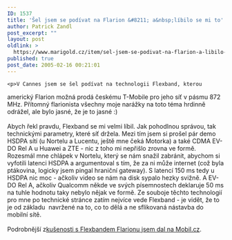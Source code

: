 ```yaml
---
ID: 1537
title: 'Šel jsem se podívat na Flarion &#8211; a&nbsp;líbilo se mi to'
author: Patrick Zandl
post_excerpt: ""
layout: post
oldlink: >
  https://www.marigold.cz/item/sel-jsem-se-podivat-na-flarion-a-libilo-se-mi-to
published: true
post_date: 2005-02-16 00:21:01
---
```

	<p>V Cannes jsem se šel podívat na technologii Flexband, kterou
americký Flarion možná prodá českému T-Mobile pro jeho síť v pásmu 872
MHz. Přítomný flarionista všechny moje narážky na toto téma hrdinně
odrážel, ale bylo jasné, že je to jasné :)<br />
<br />
Abych řekl pravdu, Flexband se mi velmi líbil. Jak pohodlnou správou,
tak technickými parametry, které síť držela. Mezi tím jsem si prošel
pár demo HSDPA sítí (u Nortelu a Lucentu, ještě mne čeká Motorka) a
také CDMA EV-DO Rel A u Huawei a ZTE - nic z toho mi nepřišlo zrovna ve
formě. Rozesmál mne chlápek v Nortelu, který se nám snažil zabránit,
abychom si vyfotili latenci HSDPA a argumentoval s tím, že za ni může
internet (což byla ptákovina, logicky jsem pingal hraniční gateway). S
latencí 150 ms tedy u HSDPA nic moc - ačkoliv video se nám na disk
sypalo hezky svižně. A EV-DO Rel A, ačkoliv Qualcomm někde ve svých
písemnostech deklaruje 50 ms na tuhle hodnotu taky nebylo nějak ve
formě. Ze souboje těchto technologií pro mne po technické stránce zatím
nejvíce vede Flexband - je vidět, že to je od základu&nbsp; navržené na
to, co to dělá a ne sflikovaná nástavba do mobilní sítě. <br />
<br />
Podrobnější z<a href="http://mobil.idnes.cz/mob_tech.asp?r=mob_tech&amp;c=A050215_225217_mob_tech_zan" >kušenosti s Flexbandem Flarionu jsem dal na Mobil.cz</a>.</p>